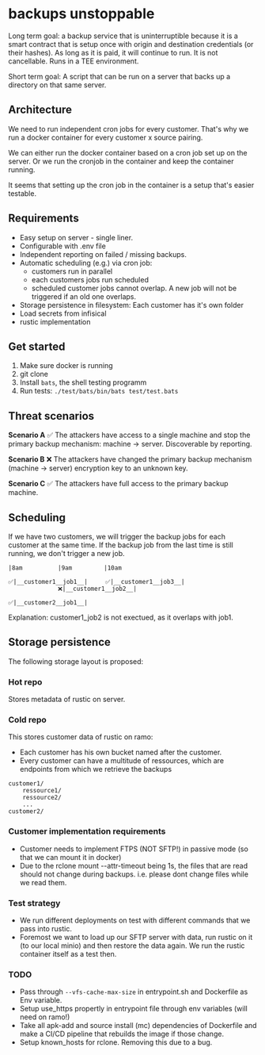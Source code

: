 # backups unstoppable

Long term goal: a backup service that is uninterruptible because it is a smart contract that is setup once with origin and destination credentials (or their hashes). As long as it is paid, it will continue to run. It is not cancellable. Runs in a TEE environment.

Short term goal: A script that can be run on a server that backs up a directory on that same server.

## Architecture

We need to run independent cron jobs for every customer.
That's why we run a docker container for every customer x source pairing.

We can either run the docker container based on a cron job set up on the server.
Or we run the cronjob in the container and keep the container running.

It seems that setting up the cron job in the container is a setup that's easier testable.

## Requirements

- Easy setup on server - single liner.
- Configurable with .env file
- Independent reporting on failed / missing backups.
- Automatic scheduling (e.g.) via cron job:
  - customers run in parallel
  - each customers jobs run scheduled
  - scheduled customer jobs cannot overlap. A new job will not be triggered if an old one overlaps.
- Storage persistence in filesystem: Each customer has it's own folder
- Load secrets from infisical
- rustic implementation

## Get started

1. Make sure docker is running
2. git clone
3. Install `bats`, the shell testing programm
4. Run tests: `./test/bats/bin/bats test/test.bats`

## Threat scenarios

**Scenario A** ✅
The attackers have access to a single machine and stop the primary backup mechanism: machine -> server. Discoverable by reporting.

**Scenario B** ❌
The attackers have changed the primary backup mechanism (machine -> server) encryption key to an unknown key.

**Scenario C** ✅
The attackers have full access to the primary backup machine.

## Scheduling

If we have two customers, we will trigger the backup jobs for each customer at the same time. If the backup job from the last time is still running, we don't trigger a new job.

```
|8am          |9am         |10am

✅|__customer1__job1__|     ✅|__customer1__job3__|
              ❌|__customer1__job2__|

✅|__customer2__job1__|
```

Explanation: customer1_job2 is not exectued, as it overlaps with job1.

## Storage persistence

The following storage layout is proposed:

### Hot repo

Stores metadata of rustic on server.

### Cold repo

This stores customer data of rustic on ramo:

- Each customer has his own bucket named after the customer.
- Every customer can have a multitude of ressources, which are endpoints from which we retrieve the backups

```
customer1/
    ressource1/
    ressource2/
    ...
customer2/
```

### Customer implementation requirements

- Customer needs to implement FTPS (NOT SFTP!) in passive mode (so that we can mount it in docker)
- Due to the rclone mount --attr-timeout being 1s, the files that are read should not change during backups. i.e. please dont change files while we read them.

### Test strategy

- We run different deployments on test with different commands that we pass into rustic.
- Foremost we want to load up our SFTP server with data, run rustic on it (to our local minio) and then restore the data again. We run the rustic container itself as a test then.

### TODO

- Pass through `--vfs-cache-max-size` in entrypoint.sh and Dockerfile as Env variable.
- Setup use_https propertly in entrypoint file through env variables (will need on ramo!)
- Take all apk-add and source install (mc) dependencies of Dockerfile and make a CI/CD pipeline that rebuilds the image if those change.
- Setup known_hosts for rclone. Removing this due to a bug.
